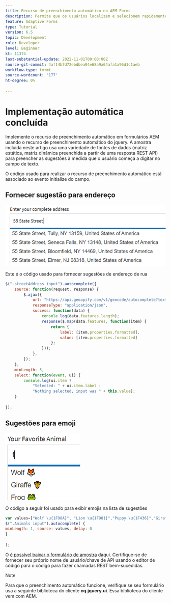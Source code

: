 ```yaml
---
title: Recurso de preenchimento automático no AEM Forms
description: Permite que os usuários localizem e selecionem rapidamente a partir de uma lista pré-preenchida de valores à medida que digitam, aproveitando a pesquisa e a filtragem.
feature: Adaptive Forms
type: Tutorial
version: 6.5
topic: Development
role: Developer
level: Beginner
kt: 11374
last-substantial-update: 2022-11-01T00:00:00Z
source-git-commit: 4af14b7d72ebdbea04e68a9a64afa1a96d1c1aeb
workflow-type: tm+mt
source-wordcount: '177'
ht-degree: 0%

---
```


# Implementação automática concluída

Implemente o recurso de preenchimento automático em formulários AEM usando o recurso de preenchimento automático do jquery.
A amostra incluída neste artigo usa uma variedade de fontes de dados (matriz estática, matriz dinâmica preenchida a partir de uma resposta REST API) para preencher as sugestões à medida que o usuário começa a digitar no campo de texto.

O código usado para realizar o recurso de preenchimento automático está associado ao evento initialize do campo.

## Fornecer sugestão para endereço

![sugestões de país](assets/auto-complete2.png)



Este é o código usado para fornecer sugestões de endereço de rua

```javascript
$(".streetAddress input").autocomplete({
    source: function(request, response) {
        $.ajax({
            url: "https://api.geoapify.com/v1/geocode/autocomplete?text=" + request.term + "&apiKey=Your API Key", //please get your own API key with geoapify.com
            responseType: "application/json",
            success: function(data) {
                console.log(data.features.length);
                response($.map(data.features, function(item) {
                    return {
                        label: [item.properties.formatted],
                        value: [item.properties.formatted]
                    };
                }));
            },
        });
    },
    minLength: 5,
    select: function(event, ui) {
        console.log(ui.item ?
            "Selected: " + ui.item.label :
            "Nothing selected, input was " + this.value);
    }

});
```





## Sugestões para emoji

![sugestões de país](assets/auto-complete3.png)

O código a seguir foi usado para exibir emojis na lista de sugestões

```javascript
var values=["Wolf \u{1F98A}", "Lion \u{1F981}","Puppy \u{1F436}","Giraffe \u{1F992}","Frog \u{1F438}"];
$(".Animals input").autocomplete( {
minLength: 1, source: values, delay: 0
}

);
```

O [é possível baixar o formulário de amostra](assets/auto-complete-form.zip) daqui. Certifique-se de fornecer seu próprio nome de usuário/chave de API usando o editor de código para o código para fazer chamadas REST bem-sucedidas.

>[!NOTE]
>
> Para que o preenchimento automático funcione, verifique se seu formulário usa a seguinte biblioteca do cliente **cq.jquery.ui**. Essa biblioteca do cliente vem com AEM.
